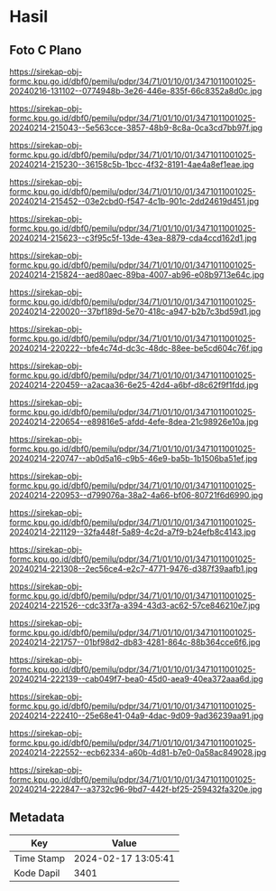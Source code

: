 # Hasil

## Foto C Plano

https://sirekap-obj-formc.kpu.go.id/dbf0/pemilu/pdpr/34/71/01/10/01/3471011001025-20240216-131102--0774948b-3e26-446e-835f-66c8352a8d0c.jpg

https://sirekap-obj-formc.kpu.go.id/dbf0/pemilu/pdpr/34/71/01/10/01/3471011001025-20240214-215043--5e563cce-3857-48b9-8c8a-0ca3cd7bb97f.jpg

https://sirekap-obj-formc.kpu.go.id/dbf0/pemilu/pdpr/34/71/01/10/01/3471011001025-20240214-215230--36158c5b-1bcc-4f32-8191-4ae4a8ef1eae.jpg

https://sirekap-obj-formc.kpu.go.id/dbf0/pemilu/pdpr/34/71/01/10/01/3471011001025-20240214-215452--03e2cbd0-f547-4c1b-901c-2dd24619d451.jpg

https://sirekap-obj-formc.kpu.go.id/dbf0/pemilu/pdpr/34/71/01/10/01/3471011001025-20240214-215623--c3f95c5f-13de-43ea-8879-cda4ccd162d1.jpg

https://sirekap-obj-formc.kpu.go.id/dbf0/pemilu/pdpr/34/71/01/10/01/3471011001025-20240214-215824--aed80aec-89ba-4007-ab96-e08b9713e64c.jpg

https://sirekap-obj-formc.kpu.go.id/dbf0/pemilu/pdpr/34/71/01/10/01/3471011001025-20240214-220020--37bf189d-5e70-418c-a947-b2b7c3bd59d1.jpg

https://sirekap-obj-formc.kpu.go.id/dbf0/pemilu/pdpr/34/71/01/10/01/3471011001025-20240214-220222--bfe4c74d-dc3c-48dc-88ee-be5cd604c76f.jpg

https://sirekap-obj-formc.kpu.go.id/dbf0/pemilu/pdpr/34/71/01/10/01/3471011001025-20240214-220459--a2acaa36-6e25-42d4-a6bf-d8c62f9f1fdd.jpg

https://sirekap-obj-formc.kpu.go.id/dbf0/pemilu/pdpr/34/71/01/10/01/3471011001025-20240214-220654--e89816e5-afdd-4efe-8dea-21c98926e10a.jpg

https://sirekap-obj-formc.kpu.go.id/dbf0/pemilu/pdpr/34/71/01/10/01/3471011001025-20240214-220747--ab0d5a16-c9b5-46e9-ba5b-1b1506ba51ef.jpg

https://sirekap-obj-formc.kpu.go.id/dbf0/pemilu/pdpr/34/71/01/10/01/3471011001025-20240214-220953--d799076a-38a2-4a66-bf06-80721f6d6990.jpg

https://sirekap-obj-formc.kpu.go.id/dbf0/pemilu/pdpr/34/71/01/10/01/3471011001025-20240214-221129--32fa448f-5a89-4c2d-a7f9-b24efb8c4143.jpg

https://sirekap-obj-formc.kpu.go.id/dbf0/pemilu/pdpr/34/71/01/10/01/3471011001025-20240214-221308--2ec56ce4-e2c7-4771-9476-d387f39aafb1.jpg

https://sirekap-obj-formc.kpu.go.id/dbf0/pemilu/pdpr/34/71/01/10/01/3471011001025-20240214-221526--cdc33f7a-a394-43d3-ac62-57ce846210e7.jpg

https://sirekap-obj-formc.kpu.go.id/dbf0/pemilu/pdpr/34/71/01/10/01/3471011001025-20240214-221757--01bf98d2-db83-4281-864c-88b364cce6f6.jpg

https://sirekap-obj-formc.kpu.go.id/dbf0/pemilu/pdpr/34/71/01/10/01/3471011001025-20240214-222139--cab049f7-bea0-45d0-aea9-40ea372aaa6d.jpg

https://sirekap-obj-formc.kpu.go.id/dbf0/pemilu/pdpr/34/71/01/10/01/3471011001025-20240214-222410--25e68e41-04a9-4dac-9d09-9ad36239aa91.jpg

https://sirekap-obj-formc.kpu.go.id/dbf0/pemilu/pdpr/34/71/01/10/01/3471011001025-20240214-222552--ecb62334-a60b-4d81-b7e0-0a58ac849028.jpg

https://sirekap-obj-formc.kpu.go.id/dbf0/pemilu/pdpr/34/71/01/10/01/3471011001025-20240214-222847--a3732c96-9bd7-442f-bf25-259432fa320e.jpg


## Metadata

| Key        | Value               |
| ---------- | ------------------- |
| Time Stamp | 2024-02-17 13:05:41 |
| Kode Dapil | 3401                |



